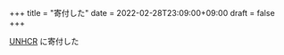+++
title = "寄付した"
date = 2022-02-28T23:09:00+09:00
draft = false
+++

[UNHCR](https://www.japanforunhcr.org/) に寄付した
